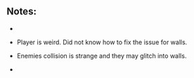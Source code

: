 ## Notes:  
- 

- Player is weird. Did not know how to fix the issue for walls.
- Enemies collision is strange and they may glitch into walls. 
- 
